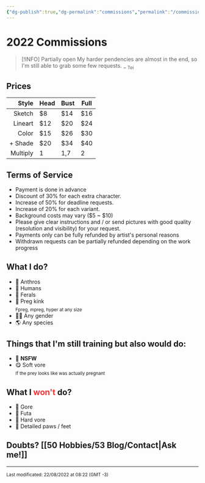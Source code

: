 ```yaml
---
{"dg-publish":true,"dg-permalink":"commissions","permalink":"/commissions/","dgHomeLink":true,"dgPassFrontmatter":false}
---
```



# 2022 Commissions

> [!INFO] Partially open
> My harder pendencies are almost in the end, so I'm still able to grab some few requests.
> <sub>~ Tei</sub>


## Prices
| Style | Head | Bust | Full |
| ---: | --- | --- | --- |
| Sketch | $8 | $14 | $16 |
| Lineart | $12 | $20 | $24 |
| Color | $15 | $26 | $30 |
| + Shade | $20 | $34 | $40 |
| Multiply | 1 | 1,7 | 2 |

## Terms of Service					
- Payment is done in advance
- Discount of 30% for each extra character.
- Increase of 50% for deadline requests.
- Increase of 20% for each variant.
- Background costs may vary (\$5 ~ \$10)
- Please give clear instructions and / or send pictures with good quality (resolution and visibility) for your request.
- Payments only can be fully refunded by artist's personal reasons
- Withdrawn requests can be partially refunded depending on the work progress

## What I do?
- 🐺 Anthros
- 👨 Humans
- 🐴 Ferals
- 🤰 Preg kink<br><sub>Fpreg, mpreg, hyper at any size</sub>
- 🏳‍🌈 Any gender
- 🌎 Any species

## Things that I'm still training but also would do:
- 🔞 **NSFW**
- 😋 Soft vore<br><sub>If the prey looks like was actually pregnant</sub>

## What I <span style='color:#ff3333;'>won't</span> do?	
- 🍖 Gore
- 🔄 Futa
- 👅 Hard vore
- 🐾 Detailed paws / feet

## Doubts? [[50 Hobbies/53 Blog/Contact|Ask me!]]
____
<sub>Last modificated: 22/08/2022 at 08:22 (GMT -3)</sub>